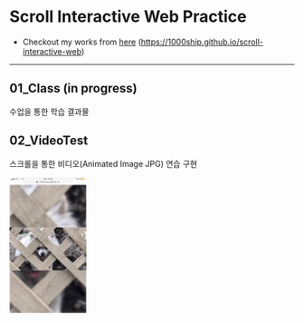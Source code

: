 # Scroll Interactive Web Practice

- Checkout my works from <a href="https://1000ship.github.io/scroll-interactive-web">here</a> (https://1000ship.github.io/scroll-interactive-web)

------



## 01_Class (in progress)

수업을 통한 학습 결과물 



## 02_VideoTest

스크롤을 통한 비디오(Animated Image JPG) 연습 구현

<img src='_readme/puppy-love.gif'/>